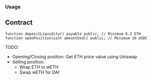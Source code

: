 ### Usage

## Contract

```solidity
function depositLiquidity() payable public; // Minimum 0.2 ETH
function openPosition(uint amountUsdc) public; // Minimum 10 USDC
```


TODO:
- Opening/Closing position: Get ETH price value using Uniswap
- Selling position:
  - Wrap ETH to wETH
  - Swap wETH for DAI